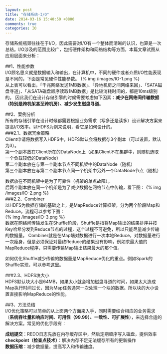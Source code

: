 ```yaml
---
layout: post
title: "存储系统-I/O"
date: 2014-03-16 15:40:50 +0800
comments: true
categories: IO
---
```


存储系统瓶颈往往在于I/O，因此需要对I/O有一个整体而清晰的认识，也算是一次总结。I/O涉及的范围比较广，包括硬件架构和网络结构等方面，本篇文章试图从应用层面来分析：
<!--more-->
##1、性能参数  
I/O顾名思义就是数据输入和输出，在计算机中，不同的硬件或者介质I/O性能表现是不同的，下面是常见硬件性能参数。
{% img /images/IO-1.png %}  
从上表可以看出，「千兆网络发送1MB数据」、「异地机房之间网络来回」、「SATA磁盘寻道」、「从SATA磁盘顺序读取1MB数据」是比较消耗时间的，都是10ms级别的。
因此我们在设计存储引擎的时候需要考虑如下因素：**减少在网络间传输数据（特别是跨机架甚至跨机房）、减少发生磁盘寻道**。

##2、案例分析  
所有的存储引擎在设计时候都需要根据业务需求（写多还是读多）设计解决方案来提高I/O效率。以HDFS为例来说明，看它是如何设计的。  
###2.1、数据冗余策略  
Client申请将数据写入HDFS中，HDFS默认会将数据存3个副本（可以设置，默认为3）。  
第一个副本放在Client所在的DataNode上（如果Client不在集群中，则随机选取一个负载较低的DataNode）  
第二个副本放在与第一个副本节点不同机架中的DataNode（随机）  
第三个副本放在与第二个副本节点同一个机架中另外一个DataNode节点（随机）   

数据放在不同机架中是为了可靠性（机架的单点故障）。  
后两个副本放在同一个机架是为了减少数据在网络节点中传输，看下图：
{% img /images/IO-2.png %}  
###2.2、Combiner  
以HDFS为数据存储的基础之上，是MapReduce计算框架，分为两个阶段Map和Reduce，流程可以参考下图：  
{% img /images/IO-3.png %}  
数据在网络间传输发生在Shuffle阶段，Shuffle是指将Map输出的结果排序并按Key哈希分发到Reduce节点的过程，这个过程不可避免，所以只能尽量减少传输的数据量。
Combiner就是在Map端对数据进行一次本地Reduce，对数据量进行一次瘦身，但是必须保证对最终Reduce的结果没有影响，例如求最大值的MapReduce程序，只需要传输Map输出结果最大的那个值。  

如何优化Shuffle减少传输的数据量是MapReduce优化的重点。例如Spark的Shuffle实现，可以参考[这里](http://jerryshao.me/architecture/2014/01/04/spark-shuffle-detail-investigation/)。

###2.3、HDFS块大小  
HDFS默认块大小是64MB，如果太小就会增加磁盘寻道的时间，如果太大造成Map执行时间过长，因为Map任务通常一次处理一个块的数据。所以块的大小设置直接影响MapReduce的性能。

##3、方法总结  
I/O优化策略可以简单的从上面两个方面来入手，同时需要结合相应的业务需求（**系统吞吐量和响应时间、可用性（99.99）、一致性、可扩展性**），来选择合适的解决方案。常见的优化手段有： 

**成组提交**：REDO日志先放在内存缓存区中，然后定期顺序写入磁盘，提供效率  
**checkpoint（检查点技术）**：解决内存不足无法缓存所有的更新操作    
**数据压缩**：减少数据量，提高写入和传输速度。    